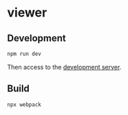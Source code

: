 # viewer

## Development

```bash
npm run dev
```

Then access to the [development server](http://localhost:8080/github/sqlite/sqlite).

## Build

```bash
npx webpack
```
